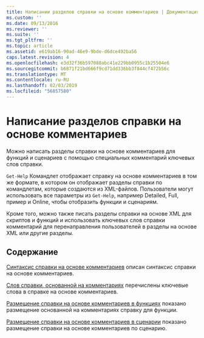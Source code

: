 ```yaml
---
title: Написании разделов справки на основе комментариев | Документация Майкрософт
ms.custom: ''
ms.date: 09/13/2016
ms.reviewer: ''
ms.suite: ''
ms.tgt_pltfrm: ''
ms.topic: article
ms.assetid: e619ab16-90ad-46e9-9bde-d6dce492ba56
caps.latest.revision: 4
ms.openlocfilehash: e3d32f36b597088abc41e229bb0955c1b25504e6
ms.sourcegitcommit: b6871f21bd666f9cd71dd336bb3f844cf472b56c
ms.translationtype: MT
ms.contentlocale: ru-RU
ms.lasthandoff: 02/03/2019
ms.locfileid: "56857580"
---
```

# <a name="writing-comment-based-help-topics"></a>Написание разделов справки на основе комментариев

Можно написать разделы справки на основе комментариев для функций и сценариев с помощью специальных комментарий ключевых слов справки.

 `Get-Help` Командлет отображает справку на основе комментариев в том же формате, в котором он отображает разделы справки по командлетам, которые создаются из XML-файлов. Пользователи могут использовать все параметры из `Get-Help`, например Detailed, Full, пример и Online, чтобы отобразить функции и сценариям.

 Кроме того, можно также писать разделы справки на основе XML для скриптов и функций и использовать ключевых слов справки комментарий для перенаправления пользователей в разделы на основе XML или другие разделы.

## <a name="in-this-section"></a>Содержание

 [Синтаксис справки на основе комментариев](./syntax-of-comment-based-help.md) описан синтаксис справки на основе комментариев.

 [Слов справки, основанной на комментариях](./comment-based-help-keywords.md) перечислены ключевые слова в справке на основе комментариев.

 [Размещение справки на основе комментариев в функциях](./placing-comment-based-help-in-functions.md) показано размещение основанной на комментариях справку для функции.

 [Размещение справки на основе комментариев в сценарии](./placing-comment-based-help-in-scripts.md) показано размещение справки на основе комментариев по сценарию.